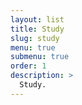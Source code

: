 ```yaml
---
layout: list
title: Study
slug: study
menu: true
submenu: true
order: 1
description: >
  Study.  
---
```

